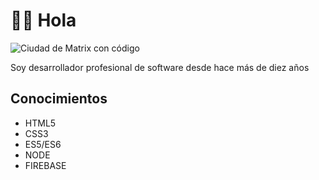 # 👋🏻  Hola

![Ciudad de Matrix con código](https://cdn.pixabay.com/photo/2019/11/23/04/52/matrix-4646234__340.jpg)

Soy desarrollador profesional de software desde hace más de diez años

## Conocimientos

- HTML5
- CSS3
- ES5/ES6
- NODE
- FIREBASE
